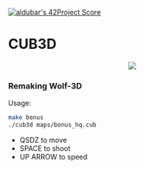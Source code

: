 [![aldubar's 42Project Score](https://badge42.herokuapp.com/api/project/aldubar/cub3d)](https://github.com/JaeSeoKim/badge42)

# CUB3D

<p align="center">
	<img src="./assets/cub3d.gif" >
</p>

### Remaking Wolf-3D

Usage:
```bash
make bonus
./cub3d maps/bonus_hq.cub
```

- QSDZ to move
- SPACE to shoot
- UP ARROW to speed
